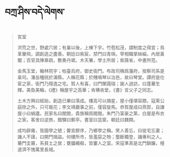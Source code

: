 # བཀྲ་ཤིས་བདེ་ལེགས་
> 宮室
> 
> 洪荒之世，野處穴居；有巢以後，上棟下宇。竹苞松茂，謂制度之得宜；鳥革翬飛，調創造之盡善。朝廷曰紫宸，禁門曰青瑣。宰相職掌絲綸，內居黃閣；百官具陳章疏，敷奏丹墀。木天署，學土所居；紫薇省，中書所蒞。
> 
> 金馬玉堂，翰林院宇；柏臺烏府，御史衙門。布政司稱爲藩府，按察司系是臬司。潘岳種挑於滿縣，人稱花縣；於賤鳴琴以治邑，故曰琴堂。譚府是仕宦之家，衙門乃隱逸之宅。賀人有喜，曰門闌藹瑞；謝人過訪，曰蓬蓽生輝。美奐美輪，《禮》稱屋宇之高華；肯構肯堂，《書》言父子之同志。
> 
> 土木方興曰經始，創造已畢曰落成。樓高可以摘星，屋小僅堪容膝。寇萊公庭除之外，只可栽花；李文靖廳事之前，僅容旋馬。恭賀屋成曰燕賀，自謙屋小曰蝸廬。民家名曰閭閻，貴族稱爲閥閱。朱門乃富豪之第，白屋是布衣之家。客舍曰逆旅，館驛曰郵亭。書室曰芸窗，朝廷曰魏闕。
> 
> 成均辟雍，皆國學之號；黌宮膠序，乃鄉學之稱。笑人善忘，曰徙宅忘妻；譏人不謹，曰開門揖盜。何樓所市，皆濫惡之物；壟斷獨登，譏專利之人。蓽門圭竇，系貧土之居；甕牖繩樞，皆窶人之室。宋寇準真是北門鎖鑰，檀道濟不愧萬里長城。
>